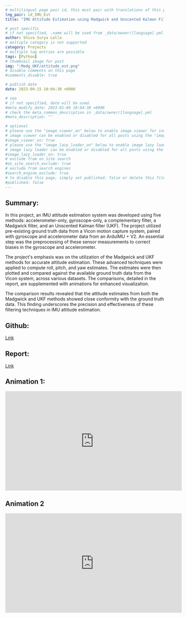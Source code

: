 ```yaml
---
# multilingual page pair id, this must pair with translations of this page. (This name must be unique)
lng_pair: id_IMU_Est
title: "IMU Attitude Estimation using Madgwick and Unscented Kalman Filters"

# post specific
# if not specified, .name will be used from _data/owner/[language].yml
author: Shiva Surya Lolla
# multiple category is not supported
category: Projects
# multiple tag entries are possible
tags: [Python]
# thumbnail image for post
img: ":Madg_UKF/attitude_est.png"
# disable comments on this page
#comments_disable: true

# publish date
date: 2023-09-15 10:04:30 +0900

# seo
# if not specified, date will be used.
#meta_modify_date: 2023-01-09 10:04:30 +0900
# check the meta_common_description in _data/owner/[language].yml
#meta_description: ""

# optional
# please use the "image_viewer_on" below to enable image viewer for individual pages or posts (_posts/ or [language]/_posts folders).
# image viewer can be enabled or disabled for all posts using the "image_viewer_posts: true" setting in _data/conf/main.yml.
#image_viewer_on: true
# please use the "image_lazy_loader_on" below to enable image lazy loader for individual pages or posts (_posts/ or [language]/_posts folders).
# image lazy loader can be enabled or disabled for all posts using the "image_lazy_loader_posts: true" setting in _data/conf/main.yml.
#image_lazy_loader_on: true
# exclude from on site search
#on_site_search_exclude: true
# exclude from search engines
#search_engine_exclude: true
# to disable this page, simply set published: false or delete this file
#published: false
---
```

## **Summary:**
In this project, an IMU attitude estimation system was developed using five methods: accelerometer-only, gyroscope-only, a complementary filter, a Madgwick filter, and an Unscented Kalman filter (UKF). The project utilized pre-existing ground truth data from a Vicon motion capture system, paired with gyroscope and accelerometer data from an ArduIMU + V2. An essential step was the preprocessing of these sensor measurements to correct biases in the gyroscope and accelerometer.

The project's emphasis was on the utilization of the Madgwick and UKF methods for accurate attitude estimation. These advanced techniques were applied to compute roll, pitch, and yaw estimates. The estimates were then plotted and compared against the available ground truth data from the Vicon system, across various datasets. The comparisons, detailed in the report, are supplemented with animations for enhanced visualization.

The comparison results revealed that the attitude estimates from both the Madgwick and UKF methods showed close conformity with the ground truth data. This finding underscores the precision and effectiveness of these filtering techniques in IMU attitude estimation.

## **Github:**
[Link](https://github.com/Chaitanya-01/Magical-Filtering-RBE595)

## **Report:**
[Link](https://drive.google.com/file/d/1o-r79p3kwjRQDIR4JlsRGdJaqDAWyf7p/view?usp=sharing)

## **Animation 1:**
<iframe width="560" height="315" src="https://www.youtube.com/embed/QqZrlZt3IWk?si=KFj19L5qvRLlBc2P" title="YouTube video player" frameborder="0" allow="accelerometer; autoplay; clipboard-write; encrypted-media; gyroscope; picture-in-picture; web-share" allowfullscreen></iframe>

## **Animation 2**
<iframe width="560" height="315" src="https://www.youtube.com/embed/VEVUZr9buow?si=WUYTNHcoAdgnC2sI" title="YouTube video player" frameborder="0" allow="accelerometer; autoplay; clipboard-write; encrypted-media; gyroscope; picture-in-picture; web-share" allowfullscreen></iframe>





